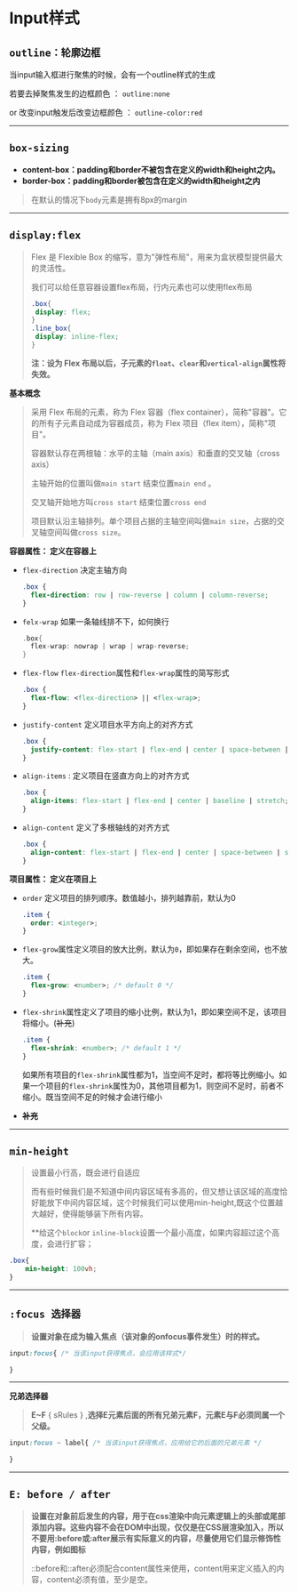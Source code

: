 # Input样式

## **`outline：轮廓边框`**

当input输入框进行聚焦的时候，会有一个outline样式的生成

若要去掉聚焦发生的边框颜色 ： `outline:none`

or 改变input触发后改变边框颜色 ： `outline-color:red`

****

## **`box-sizing`**

- **content-box：padding和border不被包含在定义的width和height之内。**
- **border-box：padding和border被包含在定义的width和height之内**

> 在默认的情况下`body`元素是拥有8px的margin



****

## **`display:flex`**

> Flex 是 Flexible Box 的缩写，意为"弹性布局"，用来为盒状模型提供最大的灵活性。
>
> 我们可以给任意容器设置flex布局，行内元素也可以使用flex布局
>
> ```css
> .box{
>  display: flex;
> }
> .line_box{
>  display: inline-flex;
> }
> ```
>
> **注：设为 Flex 布局以后，子元素的`float`、`clear`和`vertical-align`属性将失效。**



**基本概念**

> 采用 Flex 布局的元素，称为 Flex 容器（flex container），简称"容器"。它的所有子元素自动成为容器成员，称为 Flex 项目（flex item），简称"项目"。
>
> 容器默认存在两根轴：水平的主轴（main axis）和垂直的交叉轴（cross axis）
>
> 主轴开始的位置叫做`main start` 结束位置`main end` 。
>
> 交叉轴开始地方叫`cross start` 结束位置`cross end`
>
> 项目默认沿主轴排列。单个项目占据的主轴空间叫做`main size`，占据的交叉轴空间叫做`cross size`。

 **容器属性： 定义在容器上**

- `flex-direction` 决定主轴方向

  ```css
  .box {
    flex-direction: row | row-reverse | column | column-reverse;
  }
  ```

- `felx-wrap` 如果一条轴线排不下，如何换行

  ```c++
  .box{
    flex-wrap: nowrap | wrap | wrap-reverse;
  }
  ```

- `flex-flow` `flex-direction`属性和`flex-wrap`属性的简写形式

  ```css
  .box {
    flex-flow: <flex-direction> || <flex-wrap>;
  }
  ```

- `justify-content` 定义项目水平方向上的对齐方式

  ```css
  .box {
    justify-content: flex-start | flex-end | center | space-between | space-around;
  }
  ```

- `align-items` :  定义项目在竖直方向上的对齐方式

  ```css
  .box {
    align-items: flex-start | flex-end | center | baseline | stretch;
  }
  ```

- `align-content` 定义了多根轴线的对齐方式

  ```css
  .box {
    align-content: flex-start | flex-end | center | space-between | space-around | stretch;
  }
  ```

**项目属性： 定义在项目上**

- `order` 定义项目的排列顺序。数值越小，排列越靠前，默认为0

  ```css
  .item {
    order: <integer>;
  }
  ```

- `flex-grow`属性定义项目的放大比例，默认为`0`，即如果存在剩余空间，也不放大。

  ```css
  .item {
    flex-grow: <number>; /* default 0 */
  }
  ```

- `flex-shrink`属性定义了项目的缩小比例，默认为1，即如果空间不足，该项目将缩小。(~~补充~~)

  ```css
  .item {
    flex-shrink: <number>; /* default 1 */
  }
  ```

   如果所有项目的`flex-shrink`属性都为1，当空间不足时，都将等比例缩小。如果一个项目的`flex-shrink`属性为0，其他项目都为1，则空间不足时，前者不缩小。既当空间不足的时候才会进行缩小

- **~~补充~~**

****

## **`min-height`**

> 设置最小行高，既会进行自适应
>
> 而有些时候我们是不知道中间内容区域有多高的，但又想让该区域的高度恰好能放下中间内容区域，这个时候我们可以使用min-height,既这个位置越大越好，使得能够装下所有内容。
>
> **给这个`block`or `inline-block`设置一个最小高度，如果内容超过这个高度，会进行扩容；

```css
.box{
    min-height: 100vh;
}
```

****

## **`:focus 选择器`**

> **设置对象在成为输入焦点（该对象的onfocus事件发生）时的样式。**

```css
input:focus{ /* 当该input获得焦点，会应用该样式*/
    
}
```

****

**兄弟选择器**

> **E~F** { sRules } ,**选择E元素后面的所有兄弟元素F，元素E与F必须同属一个父级。**

```css
input:focus ~ label{ /* 当该input获得焦点，应用给它的后面的兄弟元素 */
    
}
```

****

## **`E: before / after`**

> **设置在对象前后发生的内容，用于在css渲染中向元素逻辑上的头部或尾部添加内容。这些内容不会在DOM中出现，仅仅是在CSS层渲染加入，所以不要用:before或:after展示有实际意义的内容，尽量使用它们显示修饰性内容，例如图标**
>
> ::before和::after必须配合content属性来使用，content用来定义插入的内容，content必须有值，至少是空。
